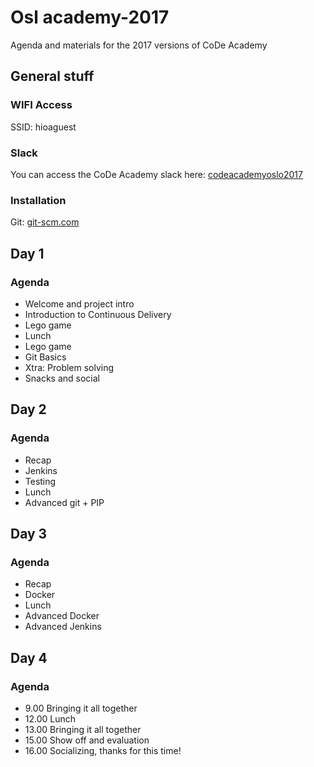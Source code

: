 # Osl academy-2017
Agenda and materials for the 2017 versions of CoDe Academy
## General stuff

### WIFI Access
SSID: hioaguest

### Slack
You can access the CoDe Academy slack here: [codeacademyoslo2017](https://join.slack.com/t/codeacademyoslo2017/shared_invite/MjIyNzgyMDY1NTU0LTE1MDIwMDY1MzktZDVkZjFjODUxZA)

### Installation
Git: [git-scm.com](https://git-scm.com/)


## Day 1
### Agenda
* Welcome and project intro
* Introduction to Continuous Delivery
* Lego game
* Lunch
* Lego game
* Git Basics
* Xtra: Problem solving
* Snacks and social



## Day 2
### Agenda
* Recap
* Jenkins
* Testing
* Lunch
* Advanced git + PIP



## Day 3
### Agenda
* Recap
* Docker
* Lunch
* Advanced Docker
* Advanced Jenkins

## Day 4
### Agenda

* 9.00 Bringing it all together
* 12.00 Lunch
* 13.00 Bringing it all together
* 15.00 Show off and evaluation
* 16.00 Socializing, thanks for this time!
